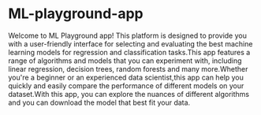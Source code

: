 # ML-playground-app
Welcome to ML Playground app! This platform is designed to provide you with a user-friendly interface for selecting and evaluating the best machine learning models for regression and classification tasks.This app features a range of algorithms and models that you can experiment with, including linear regression, decision trees, random forests and many more.Whether you're a beginner or an experienced data scientist,this app can help you quickly and easily compare the performance of different models on your dataset.With this app, you can explore the nuances of different algorithms and you can download the model that best fit your data.

